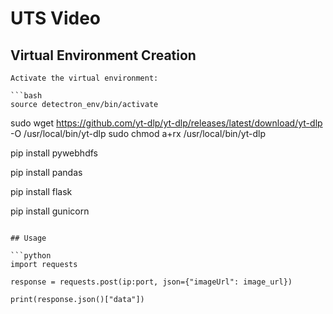 # UTS Video

## Virtual Environment Creation 

```
Activate the virtual environment:

```bash
source detectron_env/bin/activate
```

sudo wget https://github.com/yt-dlp/yt-dlp/releases/latest/download/yt-dlp -O /usr/local/bin/yt-dlp
sudo chmod a+rx /usr/local/bin/yt-dlp


pip install pywebhdfs

pip install pandas

pip install flask

pip install gunicorn


```

## Usage

```python
import requests

response = requests.post(ip:port, json={"imageUrl": image_url})

print(response.json()["data"])
```

